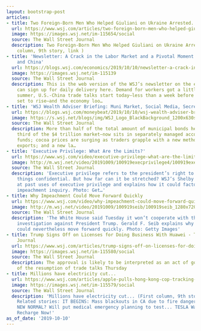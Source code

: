 ```yaml
---
layout: bootstrap-post
articles:
- title: Two Foreign-Born Men Who Helped Giuliani on Ukraine Arrested...
  url: https://www.wsj.com/articles/two-foreign-born-men-who-helped-giuliani-on-ukraine-arrested-on-campaign-finance-charges-11570714188
  image: https://images.wsj.net/im-115654/social
  source: The Wall Street Journal
  description: Two Foreign-Born Men Who Helped Giuliani on Ukraine Arrested... (First
    column, 9th story, link )
- title: 'Newsletter: A Crack in the Labor Market and a Pivotal Moment for the U.S.
    and China'
  url: https://blogs.wsj.com/economics/2019/10/10/newsletter-a-crack-in-the-labor-market-and-a-pivotal-moment-for-the-u-s-and-china/
  image: https://images.wsj.net/im-115139
  source: The Wall Street Journal
  description: This is the web version of the WSJ’s newsletter on the economy. You
    can sign up for daily delivery here. Demand for workers got a little softer this
    summer, U.S.-China trade talks start today—less than a week before tariffs are
    set to rise—and the economy loo…
- title: 'WSJ Wealth Adviser Briefing: Muni Market, Social Media, Secret Condo Buys'
  url: https://blogs.wsj.com/moneybeat/2019/10/10/wsj-wealth-adviser-briefing-muni-market-social-media-secret-condo-buys/
  image: https://s.wsj.net/blogs/img/WSJ_Logo_BlackBackground_1200x630social
  source: The Wall Street Journal
  description: More than half of the total amount of municipal bonds held by households—a
    third of the $4 trillion market—now sits in separately managed accounts or mutual
    funds; cocoa prices are surging as traders grapple with a new method for pricing
    exports; and a new la…
- title: 'Executive Privilege: What Are the Limits?'
  url: https://www.wsj.com/video/executive-privilege-what-are-the-limits/62CFBC46-C3F3-4713-B239-AF4641B95DD8.html
  image: http://m.wsj.net/video/20191009/100919execprivilege4/100919execprivilege4_1280x720.jpg
  source: The Wall Street Journal
  description: 'Executive privilege refers to the president’s right to keep certain
    things confidential. But how far can it be stretched? WSJ’s Shelby Holliday looks
    at past uses of executive privilege and explains how it could factor into the
    impeachment inquiry. Photo: Get…'
- title: Why Impeachment Could Move Forward Quickly
  url: https://www.wsj.com/video/why-impeachment-could-move-forward-quickly/4EF5CB02-5929-4AA9-9A9E-66F070E939DB.html
  image: http://m.wsj.net/video/20191009/100919seib/100919seib_1280x720.jpg
  source: The Wall Street Journal
  description: 'The White House said Tuesday it won’t cooperate with the House impeachment
    investigation against President Trump. Gerald F. Seib explains why an impeachment
    could nevertheless move forward quickly. Photo: Getty Images'
- title: Trump Signs Off on Licenses for Doing Business With Huawei - The Wall Street
    Journal
  url: https://www.wsj.com/articles/trump-signs-off-on-licenses-for-doing-business-with-huawei-11570682663
  image: https://images.wsj.net/im-115580/social
  source: The Wall Street Journal
  description: The approval is likely to be interpreted as an act of goodwill a head
    of the resumption of trade talks Thursday
- title: Millions have electricity cut...
  url: https://www.wsj.com/articles/apple-pulls-hong-kong-cop-tracking-map-app-after-china-uproar-11570681464
  image: https://images.wsj.net/im-115579/social
  source: The Wall Street Journal
  description: 'Millions have electricity cut... (First column, 9th story, link )
    Related stories: IT BEGINS: Mass blackouts in CA due to fire danger... MAP...
    NEW NORMAL? Will put medical emergency planning to test... TESLA Warns Car Owners:
    Recharge Now!'
as_of_date: '2019-10-10'
---
```


